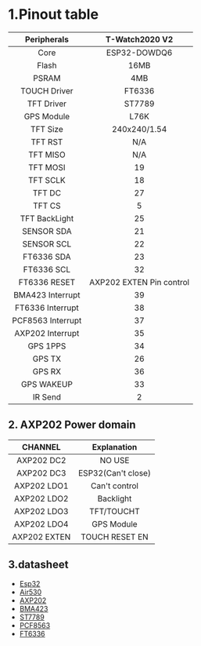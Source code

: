
# 1.Pinout table 

|    Peripherals    |      T-Watch2020 V2      |
| :---------------: | :----------------------: |
|       Core        |       ESP32-DOWDQ6       |
|       Flash       |           16MB           |
|       PSRAM       |           4MB            |
|   TOUCH Driver    |          FT6336          |
|    TFT Driver     |          ST7789          |
|    GPS Module     |           L76K           |
|     TFT Size      |       240x240/1.54       |
|      TFT RST      |           N/A            |
|     TFT MISO      |           N/A            |
|     TFT MOSI      |            19            |
|     TFT SCLK      |            18            |
|      TFT DC       |            27            |
|      TFT CS       |            5             |
|   TFT BackLight   |            25            |
|    SENSOR SDA     |            21            |
|    SENSOR SCL     |            22            |
|    FT6336 SDA     |            23            |
|    FT6336 SCL     |            32            |
|   FT6336 RESET    | AXP202 EXTEN Pin control |
| BMA423 Interrupt  |            39            |
| FT6336 Interrupt  |            38            |
| PCF8563 Interrupt |            37            |
| AXP202 Interrupt  |            35            |
|     GPS 1PPS      |            34            |
|      GPS TX       |            26            |
|      GPS RX       |            36            |
|    GPS WAKEUP     |            33            |
|      IR Send      |            2             |



## 2. AXP202 Power domain

|   CHANNEL    |    Explanation     |
| :----------: | :----------------: |
| AXP202  DC2  |       NO USE       |
| AXP202  DC3  | ESP32(Can't close) |
| AXP202  LDO1 |   Can't control    |
| AXP202  LDO2 |     Backlight      |
| AXP202  LDO3 |     TFT/TOUCHT     |
| AXP202  LDO4 |     GPS Module     |
| AXP202 EXTEN |   TOUCH RESET EN   |

## 3.datasheet
- [Esp32](https://www.espressif.com/sites/default/files/documentation/esp32_technical_reference_manual_en.pdf)
- [Air530](https://github.com/Xinyuan-LilyGO/LilyGo-HAL/tree/master/GPS-Air530)
- [AXP202](https://github.com/Xinyuan-LilyGO/LilyGo-HAL/tree/master/AXP202)
- [BMA423](https://github.com/Xinyuan-LilyGO/LilyGo-HAL/tree/master/BMA423)
- [ST7789](https://github.com/Xinyuan-LilyGO/LilyGo-HAL/blob/master/DISPLAY/ST7789V.pdf)
- [PCF8563](https://github.com/Xinyuan-LilyGO/LilyGo-HAL/tree/master/RTC)
- [FT6336](https://github.com/Xinyuan-LilyGO/LilyGo-HAL/blob/master/TOUCHSCREEN/FT6336-FT6336-FT6436L-FT6436_Datasheet.pdf)





